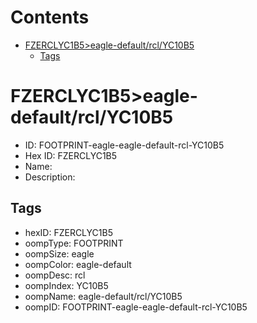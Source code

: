 



Contents
========

* [FZERCLYC1B5>eagle-default/rcl/YC10B5](#fzerclyc1b5eagle-defaultrclyc10b5)
	* [Tags](#tags)

# FZERCLYC1B5>eagle-default/rcl/YC10B5

- ID: FOOTPRINT-eagle-eagle-default-rcl-YC10B5
- Hex ID: FZERCLYC1B5
- Name: 
- Description: 

## Tags

- hexID: FZERCLYC1B5
- oompType: FOOTPRINT
- oompSize: eagle
- oompColor: eagle-default
- oompDesc: rcl
- oompIndex: YC10B5
- oompName: eagle-default/rcl/YC10B5
- oompID: FOOTPRINT-eagle-eagle-default-rcl-YC10B5
